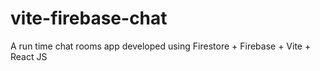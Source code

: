 # vite-firebase-chat
A run time chat rooms app developed using Firestore + Firebase + Vite + React JS
